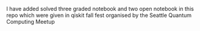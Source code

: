  I have added solved three graded notebook and two open notebook in this repo which were given in qiskit fall fest organised by the Seattle Quantum Computing Meetup
